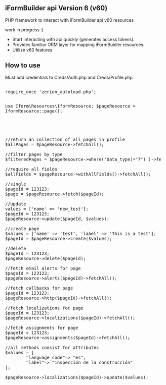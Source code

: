 <h2>iFormBuilder api Version 6 (v60)</h2>
<p>PHP framework to interact with iFormBuilder api v60 resources</p>
work in progress :)
<ul>
    <li>Start interacting with api quickly (generates access tokens).</li>
    <li>Provides familiar ORM layer for mapping iFormBuidler resources.</li>
    <li>Utilize v60 features</li>
</ul>

<h2>How to use</h2>
<p>Must add credentials to Creds/Auth.php and Creds/Profile.php</p>
<pre>
<div>
require_once 'zerion_autoload.php';

use Iform\Resources\IformResource;
$pageResource = IformResource::page();
</div>
</pre>

<pre>
<div>
//return an collection of all pages in profile
$allPages = $pageResource->fetchAll();

//filter pages by type
$filteredPages = $pageResource->where('data_type(="7")')->fetchAll();

//require all fields
$allFields = $pageResource->withAllFields()->fetchAll();

//single
$pageId = 123123;
$page = $pageResource->fetch($pageId);

//update
values = ['name' => 'new_test'];
$pageId = 123123;
$pageResource->update($pageId, $values);

//create page
$values = ['name' => 'test', 'label' => 'This is a test'];
$pageId = $pageResource->create($values);

//delete
$pageId = 123123;
$pageResource->delete($pageId);

//fetch email alerts for page
$pageId = 123123;
$pageResource->alerts($pageId)->fetchAll();

//fetch callbacks for page
$pageId = 123123;
$pageResource->http($pageId)->fetchAll();

//fetch localizations for page
$pageId = 123123;
$pageResource->localizations($pageId)->fetchAll();

//fetch assignments for page
$pageId = 123123;
$pageResource->assignments($pageId)->fetchAll();

//all methods consist for attributes
$values = [
        "language_code"=> "es",
        "label"=> "inspección de la construcción"
];

$pageResource->localizations($pageId)->update($values);

</div>
</pre>

